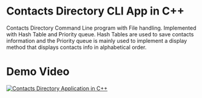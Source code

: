# Contacts Directory CLI App in C++
Contacts Directory Command Line program with File handling. Implemented with Hash Table and Priority queue. Hash Tables are used to save contacts information and the Priority queue is mainly used to implement a display method that displays contacts info in alphabetical order.
# Demo Video

[![Contacts Directory Application in C++](https://img.youtube.com/vi/65NX0rLRee0/0.jpg)](https://www.youtube.com/watch?v=65NX0rLRee0)

